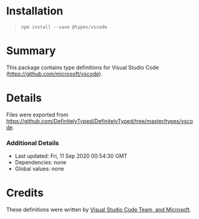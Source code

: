 # Installation
> `npm install --save @types/vscode`

# Summary
This package contains type definitions for Visual Studio Code (https://github.com/microsoft/vscode).

# Details
Files were exported from https://github.com/DefinitelyTyped/DefinitelyTyped/tree/master/types/vscode.

### Additional Details
 * Last updated: Fri, 11 Sep 2020 00:54:30 GMT
 * Dependencies: none
 * Global values: none

# Credits
These definitions were written by [Visual Studio Code Team, and Microsoft](https://github.com/Microsoft).
